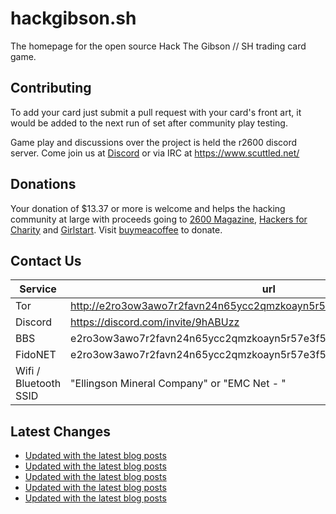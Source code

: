 # hackgibson.sh
The homepage for the open source Hack The Gibson // SH trading card game.


## Contributing

To add your card just submit a pull request with your card's front art, it would be added to the next run of set after community play testing.

Game play and discussions over the project is held the r2600 discord server. Come join us at [Discord](https://discord.com/invite/9hABUzz) or via IRC at https://www.scuttled.net/


## Donations

Your donation of $13.37 or more is welcome and helps the hacking community at large with proceeds going to [2600 Magazine](https://2600.com/), [Hackers for Charity](https://hackersforcharity.org) and [Girlstart](https://girlstart.org).  Visit [buymeacoffee](https://www.buymeacoffee.com/hackgibson.sh) to donate.


## Contact Us

Service | url
-|-
Tor | http://e2ro3ow3awo7r2favn24n65ycc2qmzkoayn5r57e3f56nvjwdcgg32ad.onion
Discord | https://discord.com/invite/9hABUzz
BBS | e2ro3ow3awo7r2favn24n65ycc2qmzkoayn5r57e3f56nvjwdcgg32ad.onion:23
FidoNET | e2ro3ow3awo7r2favn24n65ycc2qmzkoayn5r57e3f56nvjwdcgg32ad.onion:24554
Wifi / Bluetooth SSID | "Ellingson Mineral Company" or "EMC Net - <fidonet address>"

## Latest Changes
<!-- BLOG-POST-LIST:START -->
- [Updated with the latest blog posts](https://github.com/DFW2600/hackgibson.sh/commit/ae27f22f1f38ec772e16473c055c77930eaa6483)
- [Updated with the latest blog posts](https://github.com/DFW2600/hackgibson.sh/commit/a481b62c40d48a29aadacb8077dd53fbd59ae416)
- [Updated with the latest blog posts](https://github.com/DFW2600/hackgibson.sh/commit/8a80f80e649b0c46867256ff07e943ca2e98bd11)
- [Updated with the latest blog posts](https://github.com/DFW2600/hackgibson.sh/commit/1210246c9d7fdd35133d70bfbc2adf82faed0e7c)
- [Updated with the latest blog posts](https://github.com/DFW2600/hackgibson.sh/commit/fafbe250d7d90ab57badaa3a1a4939c57163bc1c)
<!-- BLOG-POST-LIST:END -->
